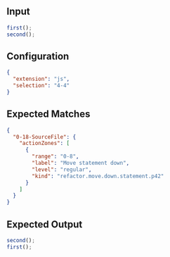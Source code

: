 
## Input
```javascript input
first();
second();
```

## Configuration
```json configuration
{
  "extension": "js",
  "selection": "4-4"
}
```

## Expected Matches
```json expected matches
{
  "0-18-SourceFile": {
    "actionZones": [
      {
        "range": "0-8",
        "label": "Move statement down",
        "level": "regular",
        "kind": "refactor.move.down.statement.p42"
      }
    ]
  }
}
```

## Expected Output
```javascript expected output
second();
first();
```
